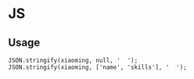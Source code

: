 # JS

## Usage

```
JSON.stringify(xiaoming, null, '  ');
JSON.stringify(xiaoming, ['name', 'skills'], '  ');
```
